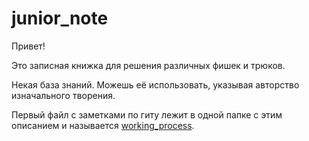 # junior_note

Привет!

Это записная книжка для решения различных фишек и трюков.

Некая база знаний. Можешь её использовать, указывая авторство изначального творения.

Первый файл с заметками по гиту лежит в одной папке с этим описанием и называется [working_process](https://github.com/saveliybyru/junior_note/blob/main/working_process.md).